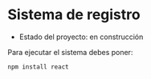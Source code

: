 <h1>Sistema de registro</h1>

- Estado del proyecto: en construcción

Para ejecutar el sistema debes poner:

````npm install react````
